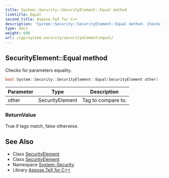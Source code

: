 ```yaml
---
title: System::Security::SecurityElement::Equal method
linktitle: Equal
second_title: Aspose.TeX for C++
description: 'System::Security::SecurityElement::Equal method. Checks for parameters equality in C++.'
type: docs
weight: 600
url: /cpp/system.security/securityelement/equal/
---
```

## SecurityElement::Equal method


Checks for parameters equality.

```cpp
bool System::Security::SecurityElement::Equal(SecurityElement other)
```


| Parameter | Type | Description |
| --- | --- | --- |
| other | SecurityElement | Tag to compare to. |

### ReturnValue

True if tags match, false otherwise.

## See Also

* Class [SecurityElement](../)
* Class [SecurityElement](../)
* Namespace [System::Security](../../)
* Library [Aspose.TeX for C++](../../../)
